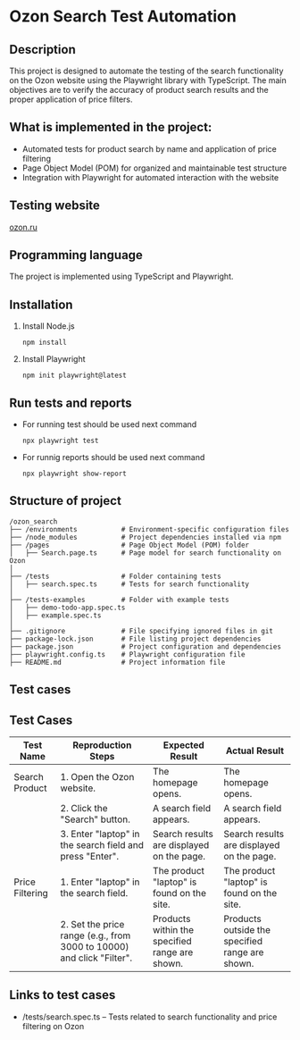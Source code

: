 # Ozon Search Test Automation

## Description 
This project is designed to automate the testing of the search functionality on the Ozon website using the Playwright library with TypeScript. The main objectives are to verify the accuracy of product search results and the proper application of price filters.

## What is implemented in the project:
- Automated tests for product search by name and application of price filtering
- Page Object Model (POM) for organized and maintainable test structure
- Integration with Playwright for automated interaction with the website

## Testing website
[ozon.ru](https://ozon.ru)

## Programming language
The project is implemented using TypeScript and Playwright.

## Installation
1. Install Node.js
    ```
    npm install
    ```
2. Install Playwright

    ```
    npm init playwright@latest
    ```
    

## Run tests and reports
- For running test should be used next command

    ```
    npx playwright test
    ```
- For runnig reports should be used next command

    ```
    npx playwright show-report
    ```

## Structure of project

```
/ozon_search
├── /environments           # Environment-specific configuration files
├── /node_modules           # Project dependencies installed via npm
├── /pages                  # Page Object Model (POM) folder
│   ├── Search.page.ts      # Page model for search functionality on Ozon
│
├── /tests                  # Folder containing tests
│   ├── search.spec.ts      # Tests for search functionality
│
├── /tests-examples         # Folder with example tests
│   ├── demo-todo-app.spec.ts
│   ├── example.spec.ts
│
├── .gitignore              # File specifying ignored files in git
├── package-lock.json       # File listing project dependencies
├── package.json            # Project configuration and dependencies
├── playwright.config.ts    # Playwright configuration file
├── README.md               # Project information file

```
## Test cases

## Test Cases

| Test Name           | Reproduction Steps                                              | Expected Result                                  | Actual Result                                  |
|---------------------|-----------------------------------------------------------------|--------------------------------------------------|------------------------------------------------|
| Search Product      | 1. Open the Ozon website.                                      | The homepage opens.                              | The homepage opens.                            |
|                     | 2. Click the "Search" button.                                  | A search field appears.                          | A search field appears.                        |
|                     | 3. Enter "laptop" in the search field and press "Enter".       | Search results are displayed on the page.        | Search results are displayed on the page.      |
| Price Filtering     | 1. Enter "laptop" in the search field.                         | The product "laptop" is found on the site.       | The product "laptop" is found on the site.     |
|                     | 2. Set the price range (e.g., from 3000 to 10000) and click "Filter". | Products within the specified range are shown.  | Products outside the specified range are shown.|

## Links to test cases
- /tests/search.spec.ts – Tests related to search functionality and price filtering on Ozon
